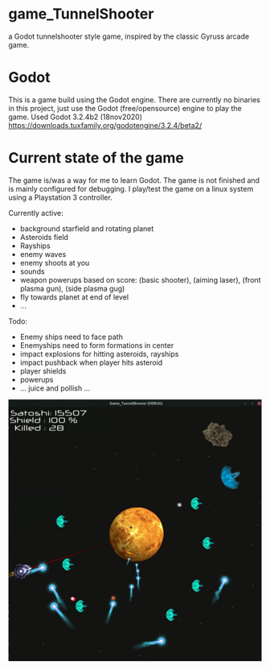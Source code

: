 # game_TunnelShooter
a Godot tunnelshooter style game, inspired by the classic Gyruss arcade game.


# Godot
This is a game build using the Godot engine. 
There are currently no binaries in this project, just use the Godot (free/opensource) engine to play the game.
Used Godot 3.2.4b2 (18nov2020) https://downloads.tuxfamily.org/godotengine/3.2.4/beta2/

# Current state of the game
The game is/was a way for me to learn Godot. The game is not finished and is mainly configured for debugging.
I play/test the game on a linux system using a Playstation 3 controller.  

Currently active:
- background starfield and rotating planet
- Asteroids field
- Rayships
- enemy waves
- enemy shoots at you
- sounds
- weapon powerups based on score: (basic shooter), (aiming laser), (front plasma gun), (side plasma gug) 
- fly towards planet at end of level
- ...

Todo:
- Enemy ships need to face path
- Enemyships need to form formations in center
- impact explosions for hitting asteroids, rayships
- impact pushback when player hits asteroid
- player shields
- powerups
- ... juice and pollish ...

![screenshot](https://github.com/krdh/game_TunnelShooter/blob/master/Gamedesign/Screenshot.png)
